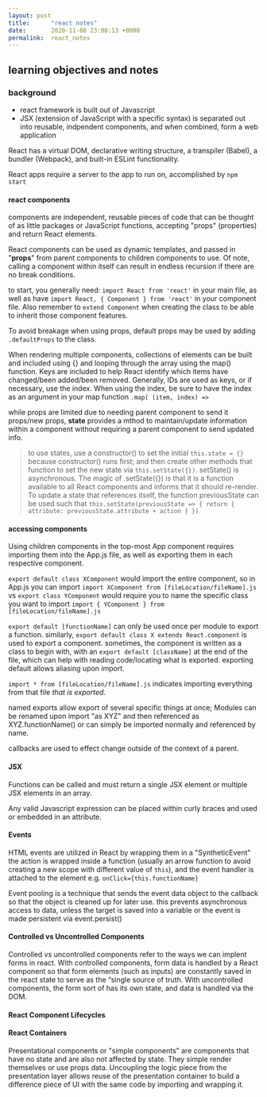 ```yaml
---
layout: post
title:      "react notes"
date:       2020-11-08 23:08:13 +0000
permalink:  react_notes
---
```



## learning objectives and notes
### background
* react framework is built out of Javascript
* JSX (extension of JavaScript with a specific syntax) is separated out into reusable, indpendent components, and when combined, form a web application

React has a virtual DOM, declarative writing structure, a transpiler (Babel), a bundler (Webpack), and built-in ESLint functionality.

React apps require a server to the app to run on, accomplished by `npm start`

#### react components
components are independent, reusable pieces of code that can be thought of as little packages or JavaScript functions, accepting "props" (properties) and return React elements.

React components can be used as dynamic templates, and passed in "**props**" from parent components to children components to use. Of note, calling a component within itself can result in endless recursion if there are no break conditions.

to start, you generally need:
```import React from 'react'``` in your main file, as well as have
```import React, { Component } from 'react'``` in your component file. Also remember to ```extend Component``` when creating the class to be able to inherit those component features.

To avoid breakage when using props, default props may be used by adding ```.defaultProps``` to the class.

When rendering multiple components, collections of elements can be built and included using {} and looping through the array using the map() function. Keys are included to help React identify which items have changed/been added/been removed. Generally, IDs are used as keys, or if necessary, use the index. When using the index, be sure to have the index as an argument in your map function ```.map( (item, index) => ```

while props are limited due to needing parent component to send it props/new props, **state** provides a mthod to maintain/update information within a component without requiring a parent component to send updated info.

> to use states, use a constructor() to set the initial ```this.state = {}``` because constructor() runs first; and then create other methods that function to set the new state via ```this.setState({})```. setState() is asynchronous. The magic of .setState({}) is that it is a function available to all React components and informs that it should re-render. To update a state that references itself, the function previousState can be used such that ```this.setState(previousState => { return { attribute: previousState.attribute + action } })```


#### accessing components
Using children components in the top-most App component requires importing them into the App.js file, as well as exporting them in each respective component.

```export default class XComponent``` would import the entire component, so in App.js you can import ```import XComponent from [fileLocation/fileName].js```
vs
```export class YComponent``` would require you to name the specific class you want to import ```import { YComponent } from [fileLocation/fileName].js```


```export default [functionName]``` can only be used once per module to export a function.
similarly, ```export default class X extends React.component``` is used to export a component. sometimes, the component is written as a class to begin with, with an ```export default [className]``` at the end of the file, which can help with reading code/locating what is exported.
exporting default allows aliasing upon import.

```import * from [fileLocation/fileName].js``` indicates importing everything from that file *that is exported*.

named exports allow export of several specific things at once; Modules can be renamed upon import "as XYZ" and then referenced as XYZ.functionName() or can simply be imported normally and referenced by name.

callbacks are used to effect change outside of the context of a parent.

#### JSX
Functions can be called and must return a single JSX element or multiple JSX elements in an array.

Any valid Javascript expression can be placed within curly braces and used or embedded in an attribute.

#### Events
HTML events are utilized in React by wrapping them in a "SyntheticEvent"
the action is wrapped inside a function (usually an arrow function to avoid creating a new scope with different value of ```this```), and the event handler is attached to the element e.g. ```onClick={this.functionName}```

Event pooling is a technique that sends the event data object to the callback so that the object is cleaned up for later use. this prevents asynchronous access to data, unless the target is saved into a variable or the event is made persistent via event.persist()

#### Controlled vs Uncontrolled Components
Controlled vs uncontrolled components refer to the ways we can implent forms in react.
With controlled components, form data is handled by a React component so that form elements (such as inputs) are constantly saved in the react state to serve as the “single source of truth.
With uncontrolled components, the form sort of has its own state, and data is handled via the DOM.

#### React Component Lifecycles


#### React Containers
Presentational components or "simple components" are components that have no state and are also not affected by state. They simple render themselves or use props data. Uncoupling the logic piece from the presentation layer allows reuse of the presentation container to build a difference piece of UI with the same code by importing and wrapping it.




